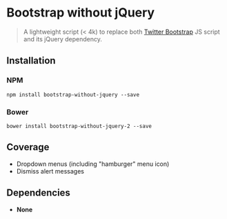 # Bootstrap without jQuery

> A lightweight script (< 4k) to replace both
[Twitter Bootstrap](http://getbootstrap.com/) JS script and its jQuery
dependency.

## Installation

### NPM

    npm install bootstrap-without-jquery --save

### Bower

    bower install bootstrap-without-jquery-2 --save

## Coverage

- Dropdown menus (including "hamburger" menu icon)
- Dismiss alert messages

## Dependencies

- **None**
